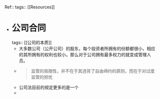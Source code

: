 Ref:: 
tags:: [[Resources]]

- # 公司合同
  tags:: [[公司的本质]]
	- 大多数公司（公开公司）的股东，每个投资者所拥有的份额都很小，相应的其所拥有的权利也较小。那么对于公司拥有最多权力的就变成管理人员。
	- > 监管的局限性，并不在于其违背了自由缔约的原则，而在于对过度监管的担忧
	- 公司法目前的规定更多的是一个
	-